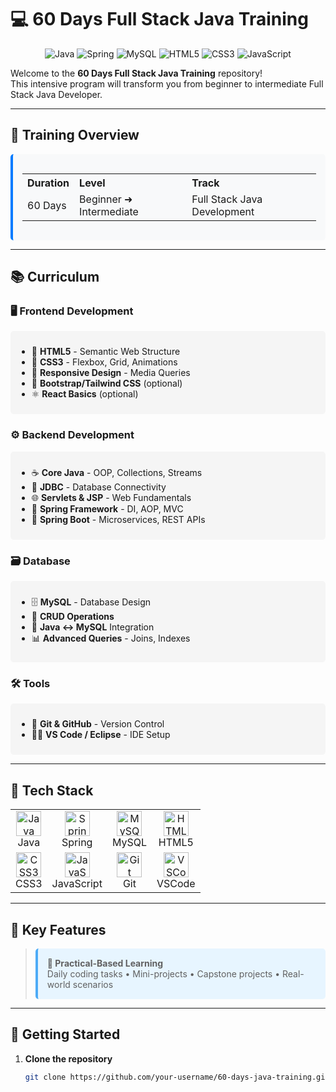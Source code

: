 # 💻 60 Days Full Stack Java Training

<div align="center">
  <img src="https://img.shields.io/badge/Java-ED8B00?style=for-the-badge&logo=openjdk&logoColor=white" alt="Java">
  <img src="https://img.shields.io/badge/Spring-6DB33F?style=for-the-badge&logo=spring&logoColor=white" alt="Spring">
  <img src="https://img.shields.io/badge/MySQL-005C84?style=for-the-badge&logo=mysql&logoColor=white" alt="MySQL">
  <img src="https://img.shields.io/badge/HTML5-E34F26?style=for-the-badge&logo=html5&logoColor=white" alt="HTML5">
  <img src="https://img.shields.io/badge/CSS3-1572B6?style=for-the-badge&logo=css3&logoColor=white" alt="CSS3">
  <img src="https://img.shields.io/badge/JavaScript-323330?style=for-the-badge&logo=javascript&logoColor=F7DF1E" alt="JavaScript">
</div>

Welcome to the **60 Days Full Stack Java Training** repository!  
This intensive program will transform you from beginner to intermediate Full Stack Java Developer.

---

## 📅 Training Overview

<div style="background: #f8f9fa; padding: 15px; border-radius: 5px; border-left: 4px solid #007bff;">
  <table>
    <tr>
      <th style="text-align: left;">Duration</th>
      <th style="text-align: left;">Level</th>
      <th style="text-align: left;">Track</th>
    </tr>
    <tr>
      <td>60 Days</td>
      <td>Beginner ➜ Intermediate</td>
      <td>Full Stack Java Development</td>
    </tr>
  </table>
</div>

---

## 📚 Curriculum

### 🖥️ Frontend Development
<div style="background: #f5f5f5; padding: 10px; border-radius: 5px; margin: 10px 0;">
  <ul>
    <li>🎨 <strong>HTML5</strong> - Semantic Web Structure</li>
    <li>🎨 <strong>CSS3</strong> - Flexbox, Grid, Animations</li>
    <li>📱 <strong>Responsive Design</strong> - Media Queries</li>
    <li>🧩 <strong>Bootstrap/Tailwind CSS</strong> (optional)</li>
    <li>⚛️ <strong>React Basics</strong> (optional)</li>
  </ul>
</div>

### ⚙️ Backend Development
<div style="background: #f5f5f5; padding: 10px; border-radius: 5px; margin: 10px 0;">
  <ul>
    <li>☕ <strong>Core Java</strong> - OOP, Collections, Streams</li>
    <li>🔌 <strong>JDBC</strong> - Database Connectivity</li>
    <li>🌐 <strong>Servlets & JSP</strong> - Web Fundamentals</li>
    <li>🌱 <strong>Spring Framework</strong> - DI, AOP, MVC</li>
    <li>🚀 <strong>Spring Boot</strong> - Microservices, REST APIs</li>
  </ul>
</div>

### 🗃️ Database
<div style="background: #f5f5f5; padding: 10px; border-radius: 5px; margin: 10px 0;">
  <ul>
    <li>🗄️ <strong>MySQL</strong> - Database Design</li>
    <li>🔁 <strong>CRUD Operations</strong></li>
    <li>🔗 <strong>Java ↔️ MySQL</strong> Integration</li>
    <li>📊 <strong>Advanced Queries</strong> - Joins, Indexes</li>
  </ul>
</div>

### 🛠️ Tools 
<div style="background: #f5f5f5; padding: 10px; border-radius: 5px; margin: 10px 0;">
  <ul>
    <li>🔄 <strong>Git & GitHub</strong> - Version Control</li>
    <li>🧑‍💻 <strong>VS Code / Eclipse</strong> - IDE Setup</li>
  </ul>
</div>

---

## 🧰 Tech Stack

<div align="center">
  <table>
    <tr>
      <td align="center">
        <img src="https://cdn.jsdelivr.net/gh/devicons/devicon/icons/java/java-original.svg" width="40" height="40" alt="Java" />
        <br>Java
      </td>
      <td align="center">
        <img src="https://cdn.jsdelivr.net/gh/devicons/devicon/icons/spring/spring-original.svg" width="40" height="40" alt="Spring" />
        <br>Spring
      </td>
      <td align="center">
        <img src="https://cdn.jsdelivr.net/gh/devicons/devicon/icons/mysql/mysql-original.svg" width="40" height="40" alt="MySQL" />
        <br>MySQL
      </td>
      <td align="center">
        <img src="https://cdn.jsdelivr.net/gh/devicons/devicon/icons/html5/html5-original.svg" width="40" height="40" alt="HTML5" />
        <br>HTML5
      </td>
    </tr>
    <tr>
      <td align="center">
        <img src="https://cdn.jsdelivr.net/gh/devicons/devicon/icons/css3/css3-original.svg" width="40" height="40" alt="CSS3" />
        <br>CSS3
      </td>
      <td align="center">
        <img src="https://cdn.jsdelivr.net/gh/devicons/devicon/icons/javascript/javascript-original.svg" width="40" height="40" alt="JavaScript" />
        <br>JavaScript
      </td>
      <td align="center">
        <img src="https://cdn.jsdelivr.net/gh/devicons/devicon/icons/git/git-original.svg" width="40" height="40" alt="Git" />
        <br>Git
      </td>
      <td align="center">
        <img src="https://cdn.jsdelivr.net/gh/devicons/devicon/icons/vscode/vscode-original.svg" width="40" height="40" alt="VSCode" />
        <br>VSCode
      </td>
    </tr>
  </table>
</div>

---

## 📌 Key Features

> <div style="background: #e7f5ff; padding: 15px; border-radius: 5px; border-left: 4px solid #4dabf7;">
>   <strong>🎯 Practical-Based Learning</strong><br>
>   Daily coding tasks • Mini-projects • Capstone projects • Real-world scenarios
> </div>

---

## 🚀 Getting Started

1. **Clone the repository**
   ```bash
   git clone https://github.com/your-username/60-days-java-training.git
